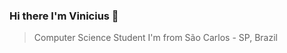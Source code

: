 ### Hi there I'm Vinicius  👋

> Computer Science Student
> I'm from São Carlos - SP, Brazil
<!--
**viniciussm07/viniciussm07** is a ✨ _special_ ✨ repository because its `README.md` (this file) appears on your GitHub profile.
